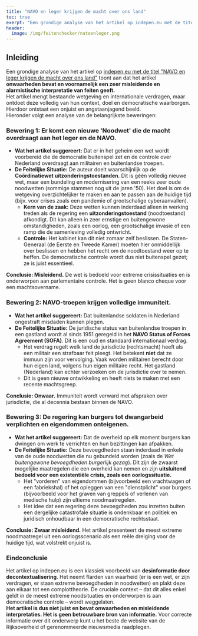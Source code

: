```yaml
---
title: "NAVO en leger krijgen de macht over ons land"
toc: true
exerpt: "Een grondige analyse van het artikel op indepen.eu met de titel NAVO en leger krijgen de macht over ons land toont aan dat het artikel **onwaarheden bevat en voornamelijk een zeer misleidende en alarmistische interpretatie van feiten geeft.**"
header:
  image: /img/feitenchecker/natoenleger.png
---
```


## Inleiding

Een grondige analyse van het artikel op [indepen.eu met de titel "NAVO en leger krijgen de macht over ons land"](https://indepen.eu/navo-en-leger-krijgen-de-macht-over-ons-land/) toont aan dat het artikel **onwaarheden bevat en voornamelijk een zeer misleidende en alarmistische interpretatie van feiten geeft.**  
Het artikel mengt bestaande wetgeving en internationale verdragen, maar ontdoet deze volledig van hun context, doel en democratische waarborgen. Hierdoor ontstaat een onjuist en angstaanjagend beeld.  
Hieronder volgt een analyse van de belangrijkste beweringen:

### **Bewering 1: Er komt een nieuwe 'Noodwet' die de macht overdraagt aan het leger en de NAVO.**

* **Wat het artikel suggereert:** Dat er in het geheim een wet wordt voorbereid die de democratie buitenspel zet en de controle over Nederland overdraagt aan militairen en buitenlandse troepen.  
* **De Feitelijke Situatie:** De auteur doelt waarschijnlijk op de **Coördinatiewet uitzonderingstoestanden**. Dit is géén volledig nieuwe wet, maar een bundeling en modernisering van een reeks zeer oude noodwetten (sommige stammen nog uit de jaren '50). Het doel is om de wetgeving overzichtelijker te maken en aan te passen aan de huidige tijd (bijv. voor crises zoals een pandemie of grootschalige cyberaanvallen).  
  * **Kern van de zaak:** Deze wetten kunnen inderdaad alleen in werking treden als de regering een **uitzonderingstoestand** (noodtoestand) afkondigt. Dit kan alleen in zeer ernstige en buitengewone omstandigheden, zoals een oorlog, een grootschalige invasie of een ramp die de samenleving volledig ontwricht.  
  * **Controle:** Het kabinet kan dit niet zomaar zelf beslissen. De Staten-Generaal (de Eerste en Tweede Kamer) moeten hier onmiddellijk over beslissen en hebben het recht om de noodtoestand weer op te heffen. De democratische controle wordt dus niet buitenspel gezet; ze is juist essentieel.

**Conclusie: Misleidend.** De wet is bedoeld voor extreme crisissituaties en is onderworpen aan parlementaire controle. Het is geen blanco cheque voor een machtsovername.

### **Bewering 2: NAVO-troepen krijgen volledige immuniteit.**

* **Wat het artikel suggereert:** Dat buitenlandse soldaten in Nederland ongestraft misdaden kunnen plegen.  
* **De Feitelijke Situatie:** De juridische status van buitenlandse troepen in een gastland wordt al sinds 1951 geregeld in het **NAVO Status of Forces Agreement (SOFA)**. Dit is een oud en standaard internationaal verdrag.  
  * Het verdrag regelt welk land de jurisdictie (rechtsmacht) heeft als een militair een strafbaar feit pleegt. Het betekent **niet** dat ze immuun zijn voor vervolging. Vaak worden militairen berecht door hun eigen land, volgens hun eigen militaire recht. Het gastland (Nederland) kan echter verzoeken om de jurisdictie over te nemen.  
  * Dit is geen nieuwe ontwikkeling en heeft niets te maken met een recente machtsgreep.

**Conclusie: Onwaar.** Immuniteit wordt verward met afspraken over jurisdictie, die al decennia bestaan binnen de NAVO.

### **Bewering 3: De regering kan burgers tot dwangarbeid verplichten en eigendommen onteigenen.**

* **Wat het artikel suggereert:** Dat de overheid op elk moment burgers kan dwingen om werk te verrichten en hun bezittingen kan afpakken.  
* **De Feitelijke Situatie:** Deze bevoegdheden staan inderdaad in enkele van de oude noodwetten die nu gebundeld worden (zoals de *Wet buitengewone bevoegdheden burgerlijk gezag*). Dit zijn de zwaarst mogelijke maatregelen die een overheid kan nemen en zijn **uitsluitend bedoeld voor een existentiële crisis, zoals een oorlogssituatie.**  
  * Het "vorderen" van eigendommen (bijvoorbeeld een vrachtwagen of een fabriekshal) of het opleggen van een "dienstplicht" voor burgers (bijvoorbeeld voor het graven van greppels of verlenen van medische hulp) zijn ultieme noodmaatregelen.  
  * Het idee dat een regering deze bevoegdheden zou inzetten buiten een dergelijke catastrofale situatie is ondenkbaar en politiek en juridisch onhoudbaar in een democratische rechtsstaat.

**Conclusie: Zwaar misleidend.** Het artikel presenteert de meest extreme noodmaatregel uit een oorlogsscenario als een reële dreiging voor de huidige tijd, wat volstrekt onjuist is.

### **Eindconclusie**

Het artikel op indepen.eu is een klassiek voorbeeld van **desinformatie door decontextualisering**. Het neemt flarden van waarheid (er is een wet, er zijn verdragen, er staan extreme bevoegdheden in noodwetten) en plakt deze aan elkaar tot een complottheorie. De cruciale context – dat dit alles enkel geldt in de meest extreme noodsituaties en onderworpen is aan democratische controle – wordt weggelaten.  
**Het artikel is dus niet juist en bevat onwaarheden en misleidende interpretaties. Het is geen betrouwbare bron van informatie.** Voor correcte informatie over dit onderwerp kunt u het beste de website van de Rijksoverheid of gerenommeerde nieuwsmedia raadplegen.